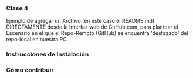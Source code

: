 ### Clase 4

Ejemplo de agregar un Archivo (en este caso el README.md) DIRECTAMENTE desde la Interfaz web de GitHub.com; para plantear el Escenario en el que el Repo-Remoto (GitHub) se
encuentra 'desfazado' del repo-local en nuestra PC.

### Instrucciones de Instalación

### Cómo contribuir
